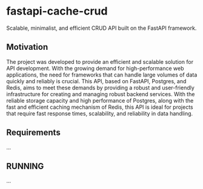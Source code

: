 # fastapi-cache-crud
 Scalable, minimalist, and efficient CRUD API built on the FastAPI framework.

## Motivation

The project was developed to provide an efficient and scalable solution for API development. 
With the growing demand for high-performance web applications, the need for frameworks that can handle large volumes
of data quickly and reliably is crucial. This API, based on FastAPI, Postgres, and Redis, aims to meet these demands
by providing a robust and user-friendly infrastructure for creating and managing robust backend services. 
With the reliable storage capacity and high performance of Postgres, along with the fast and efficient
caching mechanism of Redis, this API is ideal for projects that require fast response times, 
scalability, and reliability in data handling.

## Requirements

...

## RUNNING 

...
